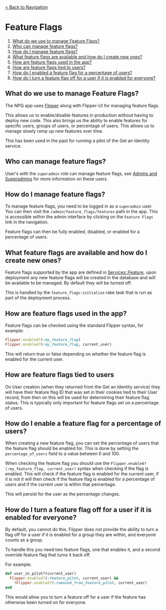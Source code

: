 [< Back to Navigation](../README.md)

# Feature Flags

1. [What do we use to manage Feature Flags?](#what-do-we-use-to-manage-feature-flags)
1. [Who can manage feature flags?](#who-can-manage-feature-flags)
1. [How do I manage feature flags?](#how-do-i-manage-feature-flags)
1. [What feature flags are available and how do I create new ones?](#what-feature-flags-are-available-and-how-do-i-create-new-ones)
1. [How are feature flags used in the app?](#how-are-feature-flags-used-in-the-app)
1. [How are feature flags tied to users?](#how-are-feature-flags-tied-to-users)
1. [How do I enabled a feature flag for a percentage of users?](#how-do-i-enable-a-feature-flag-for-a-percentage-of-users)
1. [How do I turn a feature flag off for a user if it is enabled for everyone?](#how-do-i-turn-a-feature-flag-off-for-a-user-if-it-is-enabled-for-everyone)

## What do we use to manage Feature Flags?

The NPQ app uses [Flipper](https://github.com/jnunemaker/flipper) along with Flipper-UI
for managing feature flags.

This allows us to enable/disable features in production without having to deploy new code. This also brings us the ability to enable features for specific users, groups of users, or percentage of users. This allows us to manage slowly ramp up new features over time.

This has been used in the past for running a pilot of the Get an Identity service.

## Who can manage feature flags?

User's with the `superadmin` role can manage feature flags, see [Admins and Superadmins](docs/admins.md) for more information on these users.

## How do I manage feature flags?

To manage feature flags, you need to be logged in as a `superadmin` user. You can then visit the `/admin/feature_flags/features` path in the app. This is accessible within the admin interface by clicking on the `Feature Flags` link in the navigation.

Feature flags can then be fully enabled, disabled, or enabled for a percentage of users.

## What feature flags are available and how do I create new ones?

Feature flags supported by the app are defined in [Services::Feature](../app/lib/services/feature.rb), upon deployment any new feature flags will be created in the database and will be available to be managed. By default they will be turned off.

This is handled by the `feature_flags:initialize` rake task that is run as part of the deployment process.

## How are feature flags used in the app?

Feature flags can be checked using the standard Flipper syntax, for example:

```ruby
Flipper.enabled?(:my_feature_flag)
Flipper.enabled?(:my_feature_flag, current_user)
```

This will return true or false depending on whether the feature flag is enabled for the current user.

## How are feature flags tied to users

On User creation (when they returned from the Get an Identity service) they will have their feature flag ID that was set in their cookies tied to their User record, from then on this will be used for determining their feature flag status. This is typically only important for feature flags set on a percentage of users. 

## How do I enable a feature flag for a percentage of users?

When creating a new feature flag, you can set the percentage of users that the feature flag should be enabled for. This is done by setting the `percentage_of_users` field to a value between 0 and 100.

When checking the feature flag you should use the `Flipper.enabled?(:my_feature_flag, current_user)` syntax when checking if the flag is enabled. This will check if the feature flag is enabled for the current user, if it is not it will then check if the feature flag is enabled for a percentage of users and if the current user is within that percentage.

This will persist for the user as the percentage changes.

## How do I turn a feature flag off for a user if it is enabled for everyone?

By default, you cannot do this. Flipper does not provide the ability to turn a flag off for a user if it is enabled for a group they are within, and everyone counts as a group.

To handle this you need two feature flags, one that enables it, and a second override feature flag that turns it back off.

For example:

```ruby
def user_in_pilot?(current_user)
  Flipper.enabled?(:feature_pilot, current_user) && 
    !Flipper.enabled?(:removed_from_feature_pilot, current_user)
end
```

This would allow you to turn a feature off for a user if the feature has otherwise been turned on for everyone.
